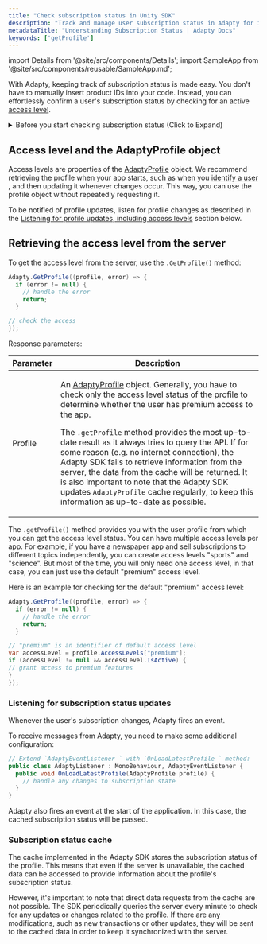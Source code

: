 ```yaml
---
title: "Check subscription status in Unity SDK"
description: "Track and manage user subscription status in Adapty for improved customer retention in your Unity app."
metadataTitle: "Understanding Subscription Status | Adapty Docs"
keywords: ['getProfile']
---
```


import Details from '@site/src/components/Details';
import SampleApp from '@site/src/components/reusable/SampleApp.md';

With Adapty, keeping track of subscription status is made easy. You don't have to manually insert product IDs into your code. Instead, you can effortlessly confirm a user's subscription status by checking for an active [access level](access-level).

<details>
   <summary>Before you start checking subscription status (Click to Expand)</summary>

- For iOS, set up [App Store Server Notifications](enable-app-store-server-notifications)
- For Android, set up [Real-time Developer Notifications (RTDN)](enable-real-time-developer-notifications-rtdn)
</details>

## Access level and the AdaptyProfile object

Access levels are properties of the [AdaptyProfile](unity-sdk-models#adaptyprofile) object. We recommend retrieving the profile when your app starts, such as when you [identify a user](unity-identifying-users#setting-customer-user-id-on-configuration) , and then updating it whenever changes occur. This way, you can use the profile object without repeatedly requesting it.

To be notified of profile updates, listen for profile changes as described in the [Listening for profile updates, including access levels](#listening-for-subscription-status-updates) section below.

<SampleApp />

## Retrieving the access level from the server

To get the access level from the server, use the `.GetProfile()` method:


```csharp showLineNumbers
Adapty.GetProfile((profile, error) => {
  if (error != null) {
    // handle the error
    return;
  }

// check the access
});
```

Response parameters:

| Parameter | Description                                                                                                                                                                                                                                                                                                                                                                                                                                                                                                                                                                                                                    |
| --------- |--------------------------------------------------------------------------------------------------------------------------------------------------------------------------------------------------------------------------------------------------------------------------------------------------------------------------------------------------------------------------------------------------------------------------------------------------------------------------------------------------------------------------------------------------------------------------------------------------------------------------------|
| Profile   | <p>An [AdaptyProfile](unity-sdk-models#adaptyprofile) object. Generally, you have to check only the access level status of the profile to determine whether the user has premium access to the app.</p><p></p><p>The `.getProfile` method provides the most up-to-date result as it always tries to query the API. If for some reason (e.g. no internet connection), the Adapty SDK fails to retrieve information from the server, the data from the cache will be returned. It is also important to note that the Adapty SDK updates `AdaptyProfile` cache regularly, to keep this information as up-to-date as possible.</p> |


The `.getProfile()` method provides you with the user profile from which you can get the access level status. You can have multiple access levels per app. For example, if you have a newspaper app and sell subscriptions to different topics independently, you can create access levels "sports" and "science". But most of the time, you will only need one access level, in that case, you can just use the default "premium" access level.

Here is an example for checking for the default "premium" access level:

```csharp showLineNumbers
Adapty.GetProfile((profile, error) => {
  if (error != null) {
    // handle the error
    return;
  }

// "premium" is an identifier of default access level
var accessLevel = profile.AccessLevels["premium"];
if (accessLevel != null && accessLevel.IsActive) {
// grant access to premium features
}
});
```


### Listening for subscription status updates

Whenever the user's subscription changes, Adapty fires an event.

To receive messages from Adapty, you need to make some additional configuration:

```csharp showLineNumbers
// Extend `AdaptyEventListener ` with `OnLoadLatestProfile ` method:
public class AdaptyListener : MonoBehaviour, AdaptyEventListener {
  public void OnLoadLatestProfile(AdaptyProfile profile) {
    // handle any changes to subscription state
  }
}
```

Adapty also fires an event at the start of the application. In this case, the cached subscription status will be passed.

### Subscription status cache

The cache implemented in the Adapty SDK stores the subscription status of the profile. This means that even if the server is unavailable, the cached data can be accessed to provide information about the profile's subscription status.

However, it's important to note that direct data requests from the cache are not possible. The SDK periodically queries the server every minute to check for any updates or changes related to the profile. If there are any modifications, such as new transactions or other updates, they will be sent to the cached data in order to keep it synchronized with the server.